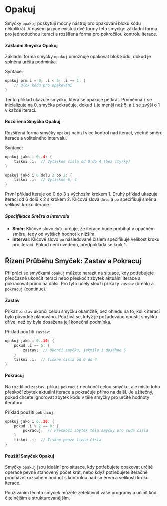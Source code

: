 # Opakuj

Smyčky `opakuj` poskytují mocný nástroj pro opakování bloku kódu několikrát. V našem jazyce existují dvě formy této smyčky: základní forma pro jednoduchou iteraci a rozšířená forma pro pokročilou kontrolu iterace.

#### Základní Smyčka Opakuj

Základní forma smyčky `opakuj` umožňuje opakovat blok kódu, dokud je splněna určitá podmínka.

Syntaxe:

```c
opakuj prm i = 0; .i < 5; .i += 1: {
    // Blok kódu pro opakování
}
```

Tento příklad ukazuje smyčku, která se opakuje pětkrát. Proměnná `i` se inicializuje na 0, smyčka pokračuje, dokud `i` je menší než 5, a `i` se zvýší o 1 v každé iteraci.

#### Rozšířená Smyčka Opakuj

Rozšířená forma smyčky `opakuj` nabízí více kontrol nad iterací, včetně směru iterace a volitelného intervalu.

Syntaxe:

```c
opakuj jako i 0..4: {
    tiskni .i;  // Vytiskne čísla od 0 do 4 (bez čtyrky)
}

opakuj jako i 6 dolu 2 po 2: {
    tiskni .i;  // Vytiskne 6, 4
}
```

První příklad iteruje od 0 do 3 s výchozím krokem 1. Druhý příklad ukazuje iteraci od 6 dolů k 2 s krokem 2. Klíčová slova `dolu` a `po` specifikují směr a velikost kroku iterace.

##### Specifikace Směru a Intervalu

- **Směr**: Klíčové slovo `dolu` určuje, že iterace bude probíhat v opačném směru, tedy od vyšších hodnot k nižším.
- **Interval**: Klíčové slovo `po` následované číslem specifikuje velikost kroku pro iteraci. Pokud není uvedeno, předpokládá se krok 1.

## Řízení Průběhu Smyček: Zastav a Pokracuj

Při práci se smyčkami `opakuj` můžete narazit na situace, kdy potřebujete předčasně ukončit iteraci nebo přeskočit zbytek aktuální iterace a pokračovat přímo na další. Pro tyto účely slouží příkazy `zastav` (break) a `pokracuj` (continue).

#### Zastav

Příkaz `zastav` ukončí celou smyčku okamžitě, bez ohledu na to, kolik iterací bylo původně plánováno. Používá se, když je požadováno opustit smyčku dříve, než by byla dosažena její konečná podmínka.

Příklad použití `zastav`:

```c
opakuj jako i 0..10: {
    pokud .i == 5: {
        zastav;  // Ukončí smyčku, jakmile i dosáhne 5
    }
    tiskni .i;  // Tiskne čísla od 0 do 4
}
```

#### Pokracuj

Na rozdíl od `zastav`, příkaz `pokracuj` neukončí celou smyčku, ale místo toho přeskočí zbytek aktuální iterace a pokračuje přímo na další. Je užitečný, pokud chcete ignorovat zbytek kódu v těle smyčky pro určité hodnoty iterátoru.

Příklad použití `pokracuj`:

```c
opakuj jako i 0..10: {
    pokud .i % 2 == 0: {
        pokracuj;  // Přeskočí zbytek těla smyčky pro sudá čísla
    }
    tiskni .i;  // Tiskne pouze lichá čísla
}
```

#### Použití Smyček Opakuj

Smyčky `opakuj` jsou ideální pro situace, kdy potřebujete opakovat určité operace pevně stanovený počet krát, nebo když potřebujete iteračně procházet rozsahem hodnot s kontrolou nad směrem a velikostí kroku iterace.

Používáním těchto smyček můžete zefektivnit vaše programy a učinit kód čitelnějším a strukturovanějším.

